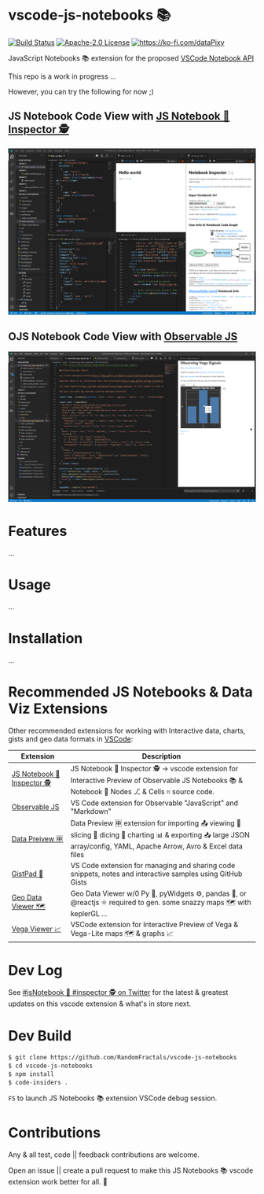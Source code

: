 # vscode-js-notebooks 📚

[![Build Status](https://travis-ci.org/RandomFractals/vscode-js-notebooks.svg?branch=main)](https://travis-ci.com/RandomFractals/vscode-js-notebooks)
[![Apache-2.0 License](https://img.shields.io/badge/license-Apache2-orange.svg?color=green)](http://opensource.org/licenses/Apache-2.0)
<a href='https://ko-fi.com/dataPixy' target='_blank' title='support: https://ko-fi.com/dataPixy'>
  <img height='24' style='border:0px;height:20px;' src='https://az743702.vo.msecnd.net/cdn/kofi3.png?v=2' alt='https://ko-fi.com/dataPixy' />
</a>

JavaScript Notebooks 📚 extension for the proposed [VSCode Notebook API](https://code.visualstudio.com/api/extension-guides/notebook)

This repo is a work in progress ...

However, you can try the following for now ;)

## JS Notebook Code View with [JS Notebook 📓 Inspector 🕵️](https://marketplace.visualstudio.com/items?itemName=RandomFractalsInc.js-notebook-inspector)
![JS Notebook 📓 Code View](https://github.com/RandomFractals/vscode-js-notebooks/blob/main/images/hello-world-js-notebook.png?raw=true 
 "JS Notebook 📓 Code View")

## OJS Notebook Code View with [Observable JS](https://marketplace.visualstudio.com/items?itemName=GordonSmith.observable-js)
![OJS Notebook 📓 Code View](https://github.com/RandomFractals/vscode-js-notebooks/blob/main/images/observing-vega-signal-ojs-notebook.png?raw=true 
 "OJS Notebook 📓 Code View")

# Features

...

# Usage

...

# Installation

...

# Recommended JS Notebooks & Data Viz Extensions

Other recommended extensions for working with Interactive data, charts, gists and geo data formats in [VSCode](https://code.visualstudio.com/):

| Extension | Description |
| --- | --- |
| [JS Notebook 📓 Inspector 🕵️](https://marketplace.visualstudio.com/items?itemName=RandomFractalsInc.js-notebook-inspector) | JS Notebook 📓 Inspector 🕵️ -> vscode extension for Interactive Preview of Observable JS Notebooks 📚 & Notebook 📓 Nodes ⎇ & Cells ⌗ source code. |
| [Observable JS](https://marketplace.visualstudio.com/items?itemName=GordonSmith.observable-js) | VS Code extension for Observable "JavaScript" and "Markdown" |
| [Data Preivew 🈸](https://marketplace.visualstudio.com/items?itemName=RandomFractalsInc.vscode-data-preview) | Data Preview 🈸 extension for importing 📤 viewing 🔎 slicing 🔪 dicing 🎲 charting 📊 & exporting 📥 large JSON array/config, YAML, Apache Arrow, Avro & Excel data files |
| [GistPad 📘](https://marketplace.visualstudio.com/items?itemName=vsls-contrib.gistfs) | VS Code extension for managing and sharing code snippets, notes and interactive samples using GitHub Gists |
| [Geo Data Viewer 🗺️](https://marketplace.visualstudio.com/items?itemName=RandomFractalsInc.geo-data-viewer) | Geo Data Viewer w/0 Py 🐍, pyWidgets ⚙️, pandas 🐼, or @reactjs ⚛️ required to gen. some snazzy maps 🗺️ with keplerGL ... |
| [Vega Viewer 📈](https://marketplace.visualstudio.com/items?itemName=RandomFractalsInc.vscode-vega-viewer) | VSCode extension for Interactive Preview of Vega & Vega-Lite maps 🗺️ & graphs 📈 |

# Dev Log

See [#jsNotebook 📓 #inspector 🕵️ on Twitter](https://twitter.com/search?q=%23JSNotebookInspector&src=typed_query) for the latest & greatest updates on this vscode extension & what's in store next.

# Dev Build

```bash
$ git clone https://github.com/RandomFractals/vscode-js-notebooks
$ cd vscode-js-notebooks
$ npm install
$ code-insiders .
```
`F5` to launch JS Notebooks 📚 extension VSCode debug session.

# Contributions

Any & all test, code || feedback contributions are welcome. 

Open an issue || create a pull request to make this JS Notebooks 📚 vscode extension work better for all. 🤗
